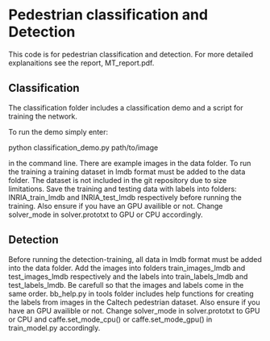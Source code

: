# Pedestrian classification and Detection
This code is for pedestrian classification and detection. For more detailed explanaitions see the report, MT_report.pdf.
 
 ## Classification
 The classification folder includes a classification demo and a script for training the network.

 To run the demo simply enter:

 python classification_demo.py path/to/image 

 in the command line. There are example images in the data folder. To run the training a training dataset in lmdb format must be added to the data folder. The dataset is not included in the git repository due to size limitations. Save the training and testing data with labels into folders: INRIA_train_lmdb and INRIA_test_lmdb respectively before running the training. Also ensure if you have an GPU availible or not. Change  solver_mode in solver.prototxt to GPU or CPU accordingly.

 ## Detection 

Before running the detection-training, all data in lmdb format must be added into the data folder. Add the images into folders train_images_lmdb and test_images_lmdb respectively and the labels into train_labels_lmdb and test_labels_lmdb. Be carefull so that the images and labels come in the same order. bb_help.py in tools folder includes help functions for creating the labels from images in the Caltech pedestrian dataset. Also ensure if you have an GPU availible or not. Change  solver_mode in solver.prototxt to GPU or CPU  and caffe.set_mode_cpu() or caffe.set_mode_gpu() in train_model.py accordingly.